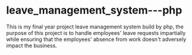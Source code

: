 # leave_management_system---php
This is my final year project leave management system build by php, the purpose of this project is to handle employees' leave requests impartially while ensuring that the employees' absence from work doesn't adversely impact the business.
